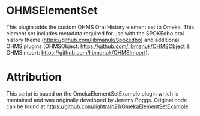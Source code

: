 # OHMSElementSet
This plugin adds the custom OHMS Oral History element set to Omeka.  This element set includes metadata required for use with the SPOKEdbo oral history theme (https://github.com/libmanuk/Spokedbo) and additional OHMS plugins (OHMSObject: https://github.com/libmanuk/OHMSObject & OHMSImport: https://github.com/libmanuk/OHMSImport). 

# Attribution

This script is based on the OmekaElementSetExample plugin which is mantained and was originally developed by Jeremy Boggs. Original code can be found at https://github.com/lightrain21/OmekaElementSetExample
